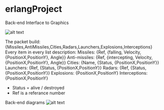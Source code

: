 # erlangProject
Back-end Interface to Graphics


![alt text](https://i.imgur.com/Nf6f7w4.jpg)





The packet build: {Missiles,AntiMissiles,Cities,Radars,Launchers,Explosions,Interceptions}
Every item in every list description:
Missiles: {Ref, {falling, Velocity, {PositionX,PositionY}, Angle}}
Anti-missiles: {Ref, {intercepting, Velocity, {PositionX,PositionY}, Angle}}
Cities: {Name, {Status, {PositionX,PositionY}}
Launchers: {Ref, {Status, {PositionX,PositionY}}
Radars: {Ref, {Status, {PositionX,PositionY}}
Explosions: {PositionX,PositionY}
Interceptions: {PositionX,PositionY}
* Status = alive / destroyed
* Ref is a referance number



Back-end diagrams
![alt text](https://i.imgur.com/ECGi9Bq.jpg)
